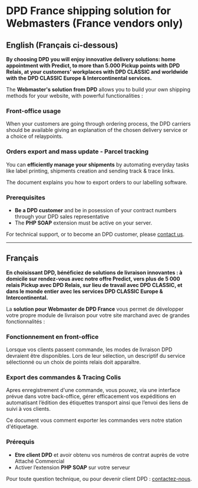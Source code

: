 <h1>DPD France shipping solution for Webmasters (France vendors only)</h1>

<h2>English (Français ci-dessous)</h2>

<p><strong>By choosing DPD you will enjoy innovative delivery solutions: home appointment with Predict, to more than 5.000 Pickup points with DPD Relais, at your customers’ workplaces with DPD CLASSIC and worldwide with the DPD CLASSIC Europe & Intercontinental services.</strong></p>
<p>The <strong>Webmaster's solution from DPD</strong> allows you to build your own shipping methods for your website, with powerful functionalities :</p>

<h3>Front-office usage</h3>

<p>When your customers are going through ordering process, the DPD carriers should be available giving an explanation of the chosen delivery service or a choice of relaypoints. </p>

<h3>Orders export and mass update - Parcel tracking</h3>

<p>You can <strong>efficiently manage your shipments</strong> by automating everyday tasks like label printing, shipments creation and sending track & trace links.</p>
<p>The document explains you how to export orders to our labelling software.</p>

<h3>Prerequisites</h3>
<ul>
	<li><strong>Be a DPD customer</strong> and be in posession of your contract numbers through your DPD sales representative</li>
	<li>The <strong>PHP SOAP</strong> extension must be active on your server.</li>
</ul>

<p>For technical support, or to become an DPD customer, please <a href="http://www.dpd.fr/nous_contacter">contact us</a>.</p>

<hr/>

<h2>Français</h2>

<p><strong>En choisissant DPD, bénéficiez de solutions de livraison innovantes : à domicile sur rendez-vous avec notre offre Predict, vers plus de 5 000 relais Pickup avec DPD Relais, sur lieu de travail avec DPD CLASSIC, et dans le monde entier avec les services DPD CLASSIC Europe & Intercontinental.</strong></p>
<p>La <strong>solution pour Webmaster de DPD France</strong> vous permet de développer votre propre module de livraison pour votre site marchand avec de grandes fonctionnalités :</p>

<h3>Fonctionnement en front-office</h3>

<p>Lorsque vos clients passent commande, les modes de livraison DPD devraient être disponibles. Lors de leur sélection, un descriptif du service sélectionné ou un choix de points relais doit apparaître.</p>

<h3>Export des commandes &amp; Tracing Colis</h3>

<p>Apres enregistrement d'une commande, vous pouvez, via une interface prévue dans votre back-office, gérer efficacement vos expéditions en automatisant l’édition des étiquettes transport ainsi que l’envoi des liens de suivi à vos clients.</p>
<p>Ce document vous comment exporter les commandes vers notre station d'étiquetage.</p>

<h3>Prérequis</h3>
<ul>
	<li><strong>Etre client DPD</strong> et avoir obtenu vos numéros de contrat auprès de votre Attaché Commercial</li>
	<li>Activer l’extension <strong>PHP SOAP</strong> sur votre serveur</li>
</ul>

<p>Pour toute question technique, ou pour devenir client DPD : <a href="http://www.dpd.fr/nous_contacter">contactez-nous</a>.</p>
